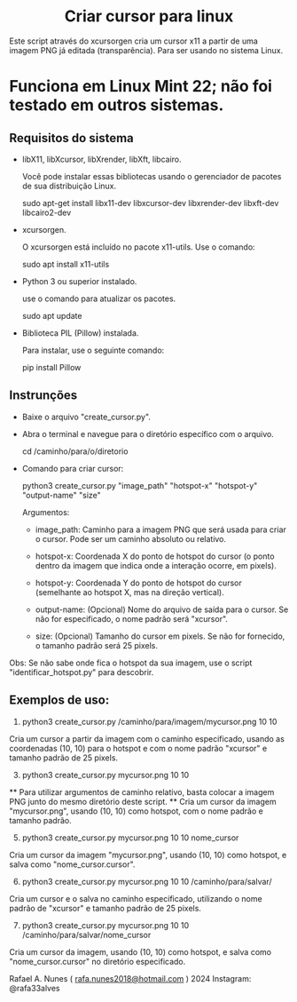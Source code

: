 <h1 align="center">Criar cursor para linux</h1>

Este script através do xcursorgen cria um cursor x11 a partir de uma imagem PNG já editada (transparência).
Para ser usando no sistema Linux.

# Funciona em Linux Mint 22; não foi testado em outros sistemas.  

## Requisitos do sistema

  - libX11, libXcursor, libXrender, libXft, libcairo.

      Você pode instalar essas bibliotecas usando o gerenciador de pacotes de sua distribuição Linux.

      sudo apt-get install libx11-dev libxcursor-dev libxrender-dev libxft-dev libcairo2-dev
 - xcursorgen.

    O xcursorgen está incluído no pacote x11-utils. Use o comando:
   
    sudo apt install x11-utils
   
 - Python 3 ou superior instalado.
   
   use o comando para atualizar os pacotes.
   
   sudo apt update
      
 - Biblioteca PIL (Pillow) instalada.

    Para instalar, use o seguinte comando:

    pip install Pillow  

## Instrunções
  - Baixe o arquivo "create_cursor.py".
  
  - Abra o terminal e navegue para o diretório específico com o arquivo.

    cd /caminho/para/o/diretorio  

  - Comando para criar cursor:

    python3 create_cursor.py "image_path" "hotspot-x" "hotspot-y" "output-name" "size"  

    Argumentos:

      - image_path: Caminho para a imagem PNG que será usada para criar o cursor. Pode ser um caminho absoluto ou relativo.
     
      - hotspot-x: Coordenada X do ponto de hotspot do cursor (o ponto dentro da imagem que indica onde a interação ocorre, em pixels).
     
      - hotspot-y: Coordenada Y do ponto de hotspot do cursor (semelhante ao hotspot X, mas na direção vertical).
     
      - output-name: (Opcional) Nome do arquivo de saída para o cursor. Se não for especificado, o nome padrão será "xcursor".
     
      - size: (Opcional) Tamanho do cursor em pixels. Se não for fornecido, o tamanho padrão será 25 pixels.  

Obs: Se não sabe onde fica o hotspot da sua imagem, use o script "identificar_hotspot.py" para descobrir.

## Exemplos de uso:

1. python3 create_cursor.py /caminho/para/imagem/mycursor.png 10 10
 
Cria um cursor a partir da imagem com o caminho especificado, usando as coordenadas (10, 10) para o hotspot e com o nome padrão "xcursor" e tamanho padrão de 25 pixels.  

3. python3 create_cursor.py mycursor.png 10 10
   
** Para utilizar argumentos de caminho relativo, basta colocar a imagem PNG junto do mesmo diretório deste script. **
Cria um cursor da imagem "mycursor.png", usando (10, 10) como hotspot, com o nome padrão e tamanho padrão.  

5. python3 create_cursor.py mycursor.png 10 10 nome_cursor  

Cria um cursor da imagem "mycursor.png", usando (10, 10) como hotspot, e salva como "nome_cursor.cursor".  

6. python3 create_cursor.py mycursor.png 10 10 /caminho/para/salvar/  

Cria um cursor e o salva no caminho especificado, utilizando o nome padrão de "xcursor" e tamanho padrão de 25 pixels.  

7. python3 create_cursor.py mycursor.png 10 10 /caminho/para/salvar/nome_cursor  

Cria um cursor da imagem, usando (10, 10) como hotspot, e salva como "nome_cursor.cursor" no diretório especificado.  


Rafael A. Nunes ( rafa.nunes2018@hotmail.com ) 2024
Instagram: @rafa33alves
